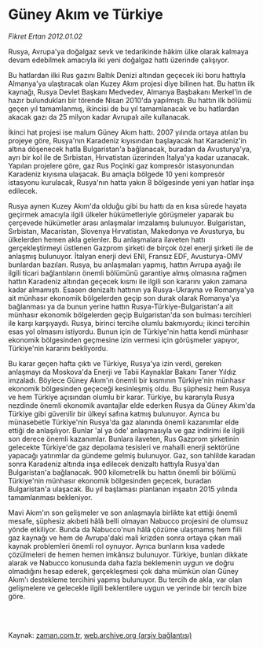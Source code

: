 # Güney Akım ve Türkiye

*Fikret Ertan 2012.01.02*

<td class="columnist-detail">
<p>Rusya, Avrupa'ya doğalgaz sevk ve tedarikinde hâkim ülke olarak kalmaya devam edebilmek amacıyla iki yeni doğalgaz hattı üzerinde çalışıyor.</p>
<p>
<div id="haberMetinDiv">
<p>Bu hatlardan ilki Rus gazını Baltık Denizi altından geçecek iki boru hattıyla Almanya'ya ulaştıracak olan Kuzey Akım projesi diye bilinen hat. Bu hattın ilk kaynağı, Rusya Devlet Başkanı Medvedev, Almanya Başbakanı Merkel'in de hazır bulundukları bir törende Nisan 2010'da yapılmıştı. Bu hattın ilk bölümü geçen yıl tamamlanmış, ikincisi de bu yıl tamamlanacak ve bu hatlardan akacak gazı da 25 milyon kadar Avrupalı aile kullanacak.
<p>İkinci hat projesi ise malum Güney Akım hattı. 2007 yılında ortaya atılan bu projeye göre, Rusya'nın Karadeniz kıyısından başlayacak hat Karadeniz'in altına döşenecek hatla Bulgaristan'a bağlanacak, buradan da Avusturya'ya, ayrı bir kol ile de Sırbistan, Hırvatistan üzerinden İtalya'ya kadar uzanacak. Yapılan projelere göre, gaz Rus Poçinki gaz kompresör istasyonundan Karadeniz kıyısına ulaşacak. Bu amaçla bölgede 10 yeni kompresör istasyonu kurulacak, Rusya'nın hatta yakın 8 bölgesinde yeni yan hatlar inşa edilecek.
<p>Rusya aynen Kuzey Akım'da olduğu gibi bu hattı da en kısa sürede hayata geçirmek amacıyla ilgili ülkeler hükümetleriyle görüşmeler yaparak bu çerçevede hükümetler arası anlaşmalar imzalamış bulunuyor. Bulgaristan, Sırbistan, Macaristan, Slovenya Hırvatistan, Makedonya ve Avusturya, bu ülkelerden hemen akla gelenler. Bu anlaşmalara ilaveten hattı gerçekleştirmeyi üstlenen Gazprom şirketi de birçok özel enerji şirketi ile de anlaşmış bulunuyor. İtalyan enerji devi ENI, Fransız EDF, Avusturya-OMV bunlardan bazıları. Rusya, bu anlaşmaları yapmış, hattın Avrupa ayağı ile ilgili ticari bağlantıların önemli bölümünü garantiye almış olmasına rağmen hattın Karadeniz altından geçecek kısmı ile ilgili son kararını yakın zamana kadar almamıştı. Esasen denizaltı hattının ya Rusya-Ukrayna ve Romanya'ya ait münhasır ekonomik bölgelerden geçip son durak olarak Romanya'ya bağlanması ya da bunun yerine hattın Rusya-Türkiye-Bulgaristan'a ait münhasır ekonomik bölgelerden geçip Bulgaristan'da son bulması tercihleri ile karşı karşıyaydı. Rusya, birinci tercihe olumlu bakmıyordu; ikinci tercihin esas yol olmasını istiyordu. Bunun için de Türkiye'nin hatta kendi münhasır ekonomik bölgesinden geçmesine izin vermesi için görüşmeler yapıyor, Türkiye'nin kararını bekliyordu.
<p>Bu karar geçen hafta çıktı ve Türkiye, Rusya'ya izin verdi, gereken anlaşmayı da Moskova'da Enerji ve Tabii Kaynaklar Bakanı Taner Yıldız imzaladı. Böylece Güney Akım'ın önemli bir kısmının Türkiye'nin münhasır ekonomik bölgesinden geçeceği kesinleşmiş oldu. Bu şüphesiz hem Rusya ve hem Türkiye açısından olumlu bir karar. Türkiye, bu kararıyla Rusya nezdinde önemli ekonomik avantajlar elde ederken Rusya da Güney Akım'da Türkiye gibi güvenilir bir ülkeyi safına katmış bulunuyor. Ayrıca bu münasebetle Türkiye'nin Rusya'da gaz alanında önemli kazanımlar elde ettiği de anlaşılıyor. Bunlar 'al ya öde' anlaşmasıyla ve gaz indirimi ile ilgili son derece önemli kazanımlar. Bunlara ilaveten, Rus Gazprom şirketinin gelecekte Türkiye'de gaz depolama tesisleri ve mahalli enerji sektörüne yapacağı yatırımlar da gündeme gelmiş bulunuyor. Gaz, son tahlilde karadan sonra Karadeniz altında inşa edilecek denizaltı hattıyla Rusya'dan Bulgaristan'a bağlanacak. 900 kilometrelik bu hattın önemli bir bölümü Türkiye'nin münhasır ekonomik bölgesinden geçecek, buradan Bulgaristan'a ulaşacak. Bu yıl başlaması planlanan inşaatın 2015 yılında tamamlanması bekleniyor.
<p>Mavi Akım'ın son gelişmeler ve son anlaşmayla birlikte kat ettiği önemli mesafe, şüphesiz akıbeti hâlâ belli olmayan Nabucco projesini de olumsuz yönde etkiliyor. Bunda da Nabucco'nun hâlâ çözüme ulaşmamış hem fiili gaz kaynağı ve hem de Avrupa'daki mali krizden sonra ortaya çıkan mali kaynak problemleri önemli rol oynuyor. Ayrıca bunların kısa vadede çözülmeleri de hemen hemen imkânsız bulunuyor. Türkiye, bunları dikkate alarak ve Nabucco konusunda daha fazla beklemenin uygun ve doğru olmadığını hesap ederek, gerçekleşmesi çok daha mümkün olan Güney Akım'ı destekleme tercihini yapmış bulunuyor. Bu tercih de akla, var olan gelişmelere ve gelecekle ilgili beklentilere uygun ve yerinde bir tercih bize göre. </p></p></p></p></p></div>
</p>


<p><br>
		 </br></p></td>

Kaynak: [zaman.com.tr](http://zaman.com.tr/yazar.do?yazino=1222909), [web.archive.org (arşiv bağlantısı)](http://web.archive.org/web/20120120134554/http://www.zaman.com.tr:80/yazar.do?yazino=1222909)

